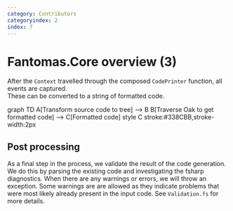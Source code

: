 ```yaml
---
category: Contributors
categoryindex: 2
index: 7
---
```

# Fantomas.Core overview (3)

After the `Context` travelled through the composed `CodePrinter` function, all events are captured.  
These can be converted to a string of formatted code.

<div class="mermaid text-center">
graph TD
    A[Transform source code to tree] --> B
    B[Traverse Oak to get formatted code] --> C[Formatted code]
    style C stroke:#338CBB,stroke-width:2px
 </div>

## Post processing

As a final step in the process, we validate the result of the code generation.  
We do this by parsing the existing code and investigating the fsharp diagnostics.
When there are any warnings or errors, we will throw an exception.
Some warnings are are allowed as they indicate problems that were most likely already present in the input code.
See `Validation.fs` for more details.

<fantomas-nav previous="./Print%20AST%20with%20Context.html" next="./Conditional%20Compilation%20Directives.html"></fantomas-nav>

